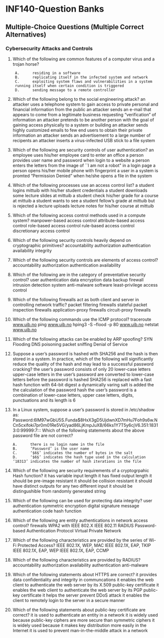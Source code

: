 # INF140-Question Banks

## Multiple-Choice Questions (Multiple Correct Alternatives)

### Cybersecurity Attacks and Controls

1. Which of the following are common features of a computer virus and a trojan horse?

        A.      residing in a software
        B.      replicating itself in the infected system and network
        C.      exploiting system flaws and vulnerabilities in a system
        running itself when certain condition is triggered
        D.      sending message to a remote controller

2. Which of the following belong to the social engineering attack?
        an attacker uses a telephone system to gain access to private personal and financial information from the public
        an attacker sends an e-mail that appears to come from a legitimate business requesting “verification” of information
        an attacker pretends to be another person with the goal of gaining access physically to a system or building
        an attacker sends highly customized emails to few end users to obtain their private information
        an attacker sends an advertisement to a large number of recipents
        an attacker inserts a virus-infected USB stick to a file system

3. Which of the following are security controls of user authentication?
        an employee uses his/her employee card to enter an office
        a person provides user name and password when login to a website
        a person enters the letters from the image of ``I am not a robot" in a login page
        a person opens his/her mobile phone with fingerprint
        a user in a system is promted “Permission Denied” when he/she opens a file in the system

4. Which of the following processes use an access control list?
        a student logins mittuib with his/her student credentials
        a student downloads some lecture slides at mittuib
        a student check his/her grade for a course at mittuib
        a student wants to see a student fellow’s grade at mittuib but is rejected
        a lecture uploads lecture notes for his/her course at mittuib

5. Which of the following access control methods used in a compute system?
        manpower-based access control
        attribute-based access control
        role-based access control
        rule-based access control
        discretionary access control

6. Which of the following security controls heavily depend on cryptographic primitives?
        accountability
        authorization
        authentication
        availability
        integrity

7. Which of the following security controls are elements of access control?
        accountability
        authorization
        authentication
        availability

8. Which of the following are in the category of preventative security control?
        user authentication
        data encryption
        data backup
        firewall
        intrusion detection system
        anti-malware software
        least-privilege access control

9. Which of the following firewalls act as both client and server in controlling network traffic?
        packet filtering firewalls
        stateful packet inspection firewalls
        application-proxy firewalls
        circuit-proxy firewalls
    
10. Which of the following commands use the ICMP protocol?
        traceroute www.uib.no
        ping www.uib.no
        hping3 -S –flood -p 80 www.uib.no
        netstat www.uib.no
    
11. Which of the following attacks can be enabled by ARP spoofing?
        SYN Flooding
        DNS poisoning
        packet sniffing
        Denial of Service

12. Suppose a user’s password is hashed with SHA256 and the hash is then stored in a system. In practice, which of the following will significantly reduce the quality of the hash and may lead to a successful password cracking?
        the user’s password consists of only 20 lower-case letters
        upper-case letters in the user’s password are converted to lower-case letters before the password is hashed
        SHA256 is replaced with a fast hash function with 64-bit digest
        a dynamically varing salt is added the the calculation of the password hash
        the user’s password is a combination of lower-case letters, upper case letters, digits, punctuations and its length is 6

13. In a Linux system, suppose a user’s password is stored in /etc/shadow as:
    Password:$6$lM97wGbU5S.Funda$8HxX3gD5UjdwnXD7mHu7Foh9s6w.NCn5cxifoki7pr0m01Re5VG/yad86LjKmpJuXB/66ks1Y7T5y6cjV6.351:18313:0:99999:7::: Which of the following statements about the above password file are not correct?
        
        A.      there is no login name in the file
        B.      ‘Password’ is the user name
        C.      ‘$6$’ indicates the number of bytes in the salt
        D.      ‘$6$’ indicates the hash type used in the calculation
        ‘18313’ indicates the number of hash iterations in the file
    
14. Which of the following are security requirements of a cryptogrpahic Hash function?
        it has variable input length
        it has fixed output length
        it should be pre-image resistant
        it should be collision resistant
        it should have distinct outputs for any two different input
        it should be distingushible from randomly generated string

15. Which of the following can be used for protecting data integrity?
        user authentication
        symmetric encryption
        digital signature
        message authentication code
        hash function

16. Which of the following are entity authentications in network access control?
        firewalls
        WPA2 with IEEE 802.X
        IEEE 802.11
        RADIUS
        Password-based Authentication Protocol
        Virtual Private Network

17. Which of the following characteristics are provided by the series of Wi-Fi Protected Access?
        IEEE 802.1X, WEP, MAC
        IEEE 802.1X, EAP, TKIP
        IEEE 802.1X, EAP, WEP
        IEEE 802.1X, EAP, CCMP

18. Which of the following characteristics are provided by RADIUS?
        accountability
        authorization
        availability
        authentication
        anti-malware
    
19. Which of the following statements about HTTPS are correct?
        it provides data confidentiality and integrity in communcations
        it enables the web client to authenticate the web server by its X.509 public-key certificate
        it enables the web client to authenticate the web server by its PGP public-key certificate
        it helps the server prevent DDoS attack
        it enables the client to remotely login to the server in a secure manner

20. Which of the following statements about public-key certificate are correct?
        it is used to authenticate an entity in a network
        it is widely used because public-key ciphers are more secure than symmetric ciphers
        it is widely used because it makes key distribution more easily in the Internet
        it is used to prevent man-in-the-middle attack in a network

